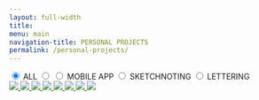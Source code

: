 ```yaml
---
layout: full-width
title: 
menu: main
navigation-title: PERSONAL PROJECTS
permalink: /personal-projects/
---
```


<div>
  <div class="filter">
    <input type="radio" id="filter-all" name="filter-radios" class="filter-trigger" value="all" checked>
    <label class="button button--secondary button--small" for="filter-all">
      <span>ALL</span>
    </label>
    <input type="radio" id="filter-web" name="filter-radios" class="filter-trigger" value="web">
    <!--<label class="button button--secondary button--small" for="filter-web">
      <span>WEB DESIGN</span>
    </label>-->
    <input type="radio" id="filter-app" name="filter-radios" class="filter-trigger" value="app">
    <label class="button button--secondary button--small" for="filter-app">
      <span>MOBILE APP</span>
    </label>
    <input type="radio" id="filter-sketch" name="filter-radios" class="filter-trigger" value="sketch">
    <label class="button button--secondary button--small" for="filter-sketch">
      <span>SKETCHNOTING</span>
    </label>
    <input type="radio" id="filter-bujo" name="filter-radios" class="filter-trigger" value="bujo">
    <label class="button button--secondary button--small" for="filter-bujo">
      <span>LETTERING</span>
    </label>
    <div class="showcase">
      <a href="https://www.instagram.com/p/CnwNRdQNxYG/" target="_blank" title="Bullet Journal for begginers - Sketchnote" class="showcase__item showcase__item--sketch showcase__img1">
        <img src="../assets/img/bujo_sketchnote.jpg">
      </a>
      <a href="https://www.instagram.com/p/CsD2v0uoPln/" target="_blank" title="2024 agenda - Lettering" class="showcase__item showcase__item--bujo showcase__img2">
        <img src="../assets/img/calendar_lettering.jpg">
      </a>
      <a href="https://www.instagram.com/p/Cnl2ELXtdYC/" target="_blank" title="Doodling 101 - Sketchnote" class="showcase__item showcase__item--sketch showcase__img3">
        <img src="../assets/img/doodling_sketchnote_crop.jpg">
      </a>
      <a href="https://play.google.com/store/apps/details?id=com.nachoagudo.camero" target="_blank" title="Caminos de Cameros - Mobile APP" class="showcase__item showcase__item--app showcase__img4">
        <img src="../assets/img/caminos_de_cameros.jpg">
      </a>
      <a href="https://www.instagram.com/p/Cr2oCmWIAmY/" target="_blank" title="Vamos Tapón - Lettering" class="showcase__item showcase__item--bujo showcase__img5">
        <img src="../assets/img/vamos_tapon_crop.jpeg">
      </a>
      <a href="https://play.google.com/store/apps/details?id=com.nachoagudo.eremua" target="_blank" title="Eremua - Mobile APP" class="showcase__item showcase__item--app showcase__img6">
        <img src="../assets/img/eremua.jpg">
      </a>
      <a href="https://play.google.com/store/apps/details?id=com.nacho.astuntrekking" target="_blank" title="Astún Trekking - APP" class="showcase__item showcase__item--app showcase__img7">
        <img src="../assets/img/astun_trekking_crop.jpg">
      </a>
      <a href="https://www.instagram.com/p/CopKFtpNaPA/" target="_blank" title="Comunicación clara - Sketchnote" class="showcase__item showcase__item--sketch showcase__img8">
        <img src="../assets/img/comunicacion_clara_sketchnote.jpg">
      </a>
    </div>
  </div>
</div>